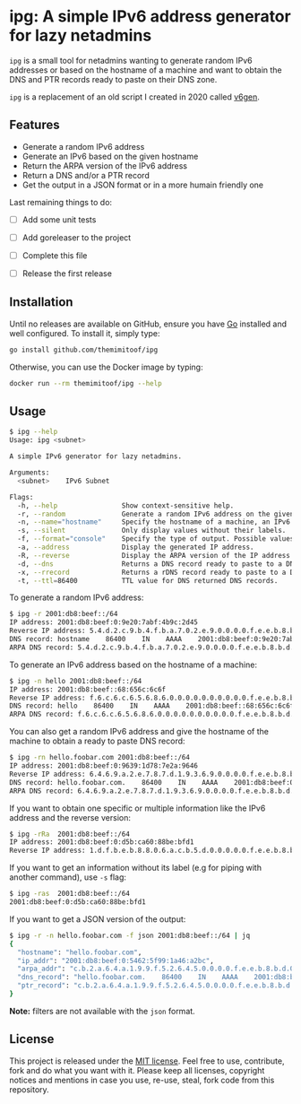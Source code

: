 # ipg: A simple IPv6 address generator for lazy netadmins

`ipg` is a small tool for netadmins wanting to generate random IPv6 addresses or based on the
hostname of a machine and want to obtain the DNS and PTR records ready to paste on their DNS zone.

`ipg` is a replacement of an old script I created in 2020 called
[v6gen](https://github.com/Themimitoof/v6gen).

## Features

 - Generate a random IPv6 address
 - Generate an IPv6 based on the given hostname
 - Return the ARPA version of the IPv6 address
 - Return a DNS and/or a PTR record
 - Get the output in a JSON format or in a more humain friendly one

Last remaining things to do:

 - [ ] Add some unit tests
 - [ ] Add goreleaser to the project
 - [ ] Complete this file
 - [ ] Release the first release


## Installation

Until no releases are available on GitHub, ensure you have [Go](https://go.dev/) installed and well configured. To install it, simply type:

```bash
go install github.com/themimitoof/ipg
```

Otherwise, you can use the Docker image by typing:

```bash
docker run --rm themimitoof/ipg --help
```

## Usage

```bash
$ ipg --help
Usage: ipg <subnet>

A simple IPv6 generator for lazy netadmins.

Arguments:
  <subnet>    IPv6 Subnet

Flags:
  -h, --help                Show context-sensitive help.
  -r, --random              Generate a random IPv6 address on the given subnet.
  -n, --name="hostname"     Specify the hostname of a machine, an IPv6 address will be generated based on it.
  -s, --silent              Only display values without their labels.
  -f, --format="console"    Specify the type of output. Possible values: console, json
  -a, --address             Display the generated IP address.
  -R, --reverse             Display the ARPA version of the IP address.
  -d, --dns                 Returns a DNS record ready to paste to a DNS zone.
  -x, --rrecord             Returns a rDNS record ready to paste to a DNS zone.
  -t, --ttl=86400           TTL value for DNS returned DNS records.
```

To generate a random IPv6 address:

```bash
$ ipg -r 2001:db8:beef::/64
IP address: 2001:db8:beef:0:9e20:7abf:4b9c:2d45
Reverse IP address: 5.4.d.2.c.9.b.4.f.b.a.7.0.2.e.9.0.0.0.0.f.e.e.b.8.b.d.0.1.0.0.2.ip6.arpa
DNS record: hostname    86400    IN    AAAA    2001:db8:beef:0:9e20:7abf:4b9c:2d45
ARPA DNS record: 5.4.d.2.c.9.b.4.f.b.a.7.0.2.e.9.0.0.0.0.f.e.e.b.8.b.d.0.1.0.0.2.ip6.arpa.    86400    IN    PTR    hostname
```

To generate an IPv6 address based on the hostname of a machine:

```bash
$ ipg -n hello 2001:db8:beef::/64
IP address: 2001:db8:beef::68:656c:6c6f
Reverse IP address: f.6.c.6.c.6.5.6.8.6.0.0.0.0.0.0.0.0.0.0.f.e.e.b.8.b.d.0.1.0.0.2.ip6.arpa
DNS record: hello    86400    IN    AAAA    2001:db8:beef::68:656c:6c6f
ARPA DNS record: f.6.c.6.c.6.5.6.8.6.0.0.0.0.0.0.0.0.0.0.f.e.e.b.8.b.d.0.1.0.0.2.ip6.arpa.    86400    IN    PTR    hello
```

You can also get a random IPv6 address and give the hostname of the machine to obtain a ready to paste DNS record:

```bash
$ ipg -rn hello.foobar.com 2001:db8:beef::/64
IP address: 2001:db8:beef:0:9639:1d78:7e2a:9646
Reverse IP address: 6.4.6.9.a.2.e.7.8.7.d.1.9.3.6.9.0.0.0.0.f.e.e.b.8.b.d.0.1.0.0.2.ip6.arpa
DNS record: hello.foobar.com.    86400    IN    AAAA    2001:db8:beef:0:9639:1d78:7e2a:9646
ARPA DNS record: 6.4.6.9.a.2.e.7.8.7.d.1.9.3.6.9.0.0.0.0.f.e.e.b.8.b.d.0.1.0.0.2.ip6.arpa.    86400    IN    PTR    hello.foobar.com
```

If you want to obtain one specific or multiple information like the IPv6 address and the reverse version:

```bash
$ ipg -rRa  2001:db8:beef::/64
IP address: 2001:db8:beef:0:d5b:ca60:88be:bfd1
Reverse IP address: 1.d.f.b.e.b.8.8.0.6.a.c.b.5.d.0.0.0.0.0.f.e.e.b.8.b.d.0.1.0.0.2.ip6.arpa
```

If you want to get an information without its label (e.g for piping with another command), use `-s` flag:

```bash
$ ipg -ras  2001:db8:beef::/64
2001:db8:beef:0:d5b:ca60:88be:bfd1
```

If you want to get a JSON version of the output:

```bash
$ ipg -r -n hello.foobar.com -f json 2001:db8:beef::/64 | jq
{
  "hostname": "hello.foobar.com",
  "ip_addr": "2001:db8:beef:0:5462:5f99:1a46:a2bc",
  "arpa_addr": "c.b.2.a.6.4.a.1.9.9.f.5.2.6.4.5.0.0.0.0.f.e.e.b.8.b.d.0.1.0.0.2.ip6.arpa",
  "dns_record": "hello.foobar.com.    86400    IN    AAAA    2001:db8:beef:0:5462:5f99:1a46:a2bc",
  "ptr_record": "c.b.2.a.6.4.a.1.9.9.f.5.2.6.4.5.0.0.0.0.f.e.e.b.8.b.d.0.1.0.0.2.ip6.arpa.    86400    IN    PTR    hello.foobar.com"
}
```

**Note:** filters are not available with the `json` format.

## License

This project is released under the [MIT license](LICENSE). Feel free to use, contribute, fork and do
what you want with it. Please keep all licenses, copyright notices and mentions in case you use,
re-use, steal, fork code from this repository.
